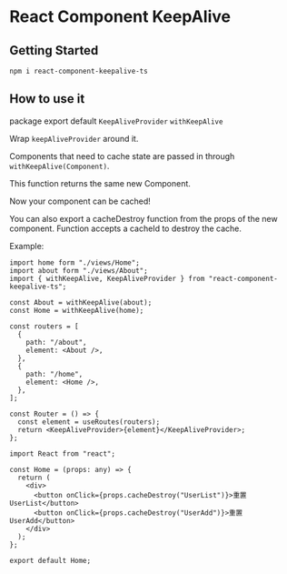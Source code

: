 # React Component KeepAlive

## Getting Started

```shell
npm i react-component-keepalive-ts
```

## How to use it

package export default `KeepAliveProvider` `withKeepAlive`

Wrap `keepAliveProvider` around it.

Components that need to cache state are passed in through `withKeepAlive(Component)`.

This function returns the same new Component.

Now your component can be cached!

You can also export a cacheDestroy function from the props of the new component. Function accepts a cacheId to destroy the cache.

Example:

```tsx
import home form "./views/Home";
import about form "./views/About";
import { withKeepAlive, KeepAliveProvider } from "react-component-keepalive-ts";

const About = withKeepAlive(about);
const Home = withKeepAlive(home);

const routers = [
  {
    path: "/about",
    element: <About />,
  },
  {
    path: "/home",
    element: <Home />,
  },
];

const Router = () => {
  const element = useRoutes(routers);
  return <KeepAliveProvider>{element}</KeepAliveProvider>;
};
```

```tsx
import React from "react";

const Home = (props: any) => {
  return (
    <div>
      <button onClick={props.cacheDestroy("UserList")}>重置UserList</button>
      <button onClick={props.cacheDestroy("UserAdd")}>重置UserAdd</button>
    </div>
  );
};

export default Home;
```
